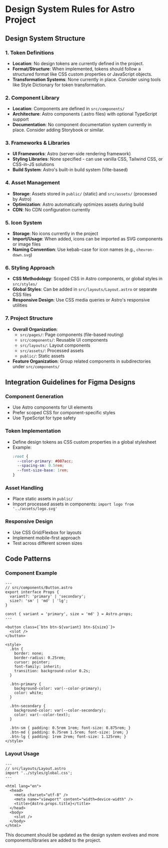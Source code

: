 # Design System Rules for Astro Project

## Design System Structure

### 1. Token Definitions
- **Location**: No design tokens are currently defined in the project.
- **Format/Structure**: When implemented, tokens should follow a structured format like CSS custom properties or JavaScript objects.
- **Transformation Systems**: None currently in place. Consider using tools like Style Dictionary for token transformation.

### 2. Component Library
- **Location**: Components are defined in `src/components/`
- **Architecture**: Astro components (.astro files) with optional TypeScript support
- **Documentation**: No component documentation system currently in place. Consider adding Storybook or similar.

### 3. Frameworks & Libraries
- **UI Frameworks**: Astro (server-side rendering framework)
- **Styling Libraries**: None specified - can use vanilla CSS, Tailwind CSS, or CSS-in-JS solutions
- **Build System**: Astro's built-in build system (Vite-based)

### 4. Asset Management
- **Storage**: Assets stored in `public/` (static) and `src/assets/` (processed by Astro)
- **Optimization**: Astro automatically optimizes assets during build
- **CDN**: No CDN configuration currently

### 5. Icon System
- **Storage**: No icons currently in the project
- **Import/Usage**: When added, icons can be imported as SVG components or image files
- **Naming Convention**: Use kebab-case for icon names (e.g., `chevron-down.svg`)

### 6. Styling Approach
- **CSS Methodology**: Scoped CSS in Astro components, or global styles in `src/styles/`
- **Global Styles**: Can be added in `src/layouts/Layout.astro` or separate CSS files
- **Responsive Design**: Use CSS media queries or Astro's responsive utilities

### 7. Project Structure
- **Overall Organization**:
  - `src/pages/`: Page components (file-based routing)
  - `src/components/`: Reusable UI components
  - `src/layouts/`: Layout components
  - `src/assets/`: Processed assets
  - `public/`: Static assets
- **Feature Organization**: Group related components in subdirectories under `src/components/`

## Integration Guidelines for Figma Designs

### Component Generation
- Use Astro components for UI elements
- Prefer scoped CSS for component-specific styles
- Use TypeScript for type safety

### Token Implementation
- Define design tokens as CSS custom properties in a global stylesheet
- Example:
  ```css
  :root {
    --color-primary: #007acc;
    --spacing-sm: 0.5rem;
    --font-size-base: 1rem;
  }
  ```

### Asset Handling
- Place static assets in `public/`
- Import processed assets in components: `import logo from '../assets/logo.svg'`

### Responsive Design
- Use CSS Grid/Flexbox for layouts
- Implement mobile-first approach
- Test across different screen sizes

## Code Patterns

### Component Example
```astro
---
// src/components/Button.astro
export interface Props {
  variant?: 'primary' | 'secondary';
  size?: 'sm' | 'md' | 'lg';
}

const { variant = 'primary', size = 'md' } = Astro.props;
---

<button class={`btn btn-${variant} btn-${size}`}>
  <slot />
</button>

<style>
  .btn {
    border: none;
    border-radius: 0.25rem;
    cursor: pointer;
    font-family: inherit;
    transition: background-color 0.2s;
  }
  
  .btn-primary {
    background-color: var(--color-primary);
    color: white;
  }
  
  .btn-secondary {
    background-color: var(--color-secondary);
    color: var(--color-text);
  }
  
  .btn-sm { padding: 0.5rem 1rem; font-size: 0.875rem; }
  .btn-md { padding: 0.75rem 1.5rem; font-size: 1rem; }
  .btn-lg { padding: 1rem 2rem; font-size: 1.125rem; }
</style>
```

### Layout Usage
```astro
---
// src/layouts/Layout.astro
import '../styles/global.css';
---

<html lang="en">
  <head>
    <meta charset="utf-8" />
    <meta name="viewport" content="width=device-width" />
    <title>{Astro.props.title}</title>
  </head>
  <body>
    <slot />
  </body>
</html>
```

This document should be updated as the design system evolves and more components/libraries are added to the project.